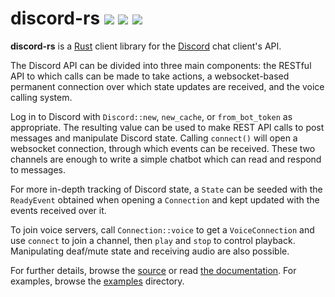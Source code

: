 discord-rs [![](https://meritbadge.herokuapp.com/discord)](https://crates.io/crates/discord) [![](https://img.shields.io/badge/chat-Discord-blue.svg)](https://discord.gg/0SBTUU1wZTWAPisK) [![](https://img.shields.io/badge/docs-online-2020ff.svg)](http://wombat.platymuus.com/rustdoc/discord_master/)
==========

**discord-rs** is a [Rust](https://www.rust-lang.org) client library for the
[Discord](https://discordapp.com) chat client's API.

The Discord API can be divided into three main components: the RESTful API
to which calls can be made to take actions, a websocket-based permanent
connection over which state updates are received, and the voice calling
system.

Log in to Discord with `Discord::new`, `new_cache`, or `from_bot_token` as
appropriate. The resulting value can be used to make REST API calls to post
messages and manipulate Discord state. Calling `connect()` will open a
websocket connection, through which events can be received. These two channels
are enough to write a simple chatbot which can read and respond to messages.

For more in-depth tracking of Discord state, a `State` can be seeded with
the `ReadyEvent` obtained when opening a `Connection` and kept updated with
the events received over it.

To join voice servers, call `Connection::voice` to get a `VoiceConnection` and use `connect`
to join a channel, then `play` and `stop` to control playback. Manipulating deaf/mute state
and receiving audio are also possible.

For further details, browse the [source](src/) or read
[the documentation](http://wombat.platymuus.com/rustdoc/discord_master/).
For examples, browse the [examples](examples/) directory.
